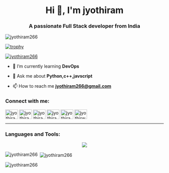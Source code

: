 <h1 align="center">Hi 👋, I'm jyothiram</h1>
<h3 align="center">A passionate Full Stack developer from India</h3>

<p align="left"> <img src="https://komarev.com/ghpvc/?username=jyothiram266&label=Profile%20views&color=0e75b6&style=flat" alt="jyothiram266" /> </p>

[![trophy](https://github-profile-trophy.vercel.app/?username=jyothiram266&theme=onedark)](https://github.com/ryo-ma/github-profile-trophy)

<p align="left"> <a href="https://twitter.com/jyothiram261" target="blank"><img src="https://img.shields.io/twitter/follow/jyothiram266?logo=twitter&style=for-the-badge" alt="jyothiram266" /></a> </p>

- 🌱 I’m currently learning **DevOps**

- 💬 Ask me about **Python,c++,javscript**

- 📫 How to reach me **jyothiram266@gmail.com**

<h3 align="left">Connect with me:</h3>
<p align="left">
<a href="https://twitter.com/jyothiram266" target="blank"><img align="center" src="https://raw.githubusercontent.com/rahuldkjain/github-profile-readme-generator/master/src/images/icons/Social/twitter.svg" alt="jyothiram266" height="30" width="40" /></a>
<a href="https://www.linkedin.com/in/jyothi-ram-7a4602197/" target="blank"><img align="center" src="https://raw.githubusercontent.com/rahuldkjain/github-profile-readme-generator/master/src/images/icons/Social/linked-in-alt.svg" alt="jyothiram" height="30" width="40" /></a>
<a href="https://www.facebook.com/profile.php?id=100009090422866" target="blank"><img align="center" src="https://raw.githubusercontent.com/rahuldkjain/github-profile-readme-generator/master/src/images/icons/Social/facebook.svg" alt="jyothiram" height="30" width="40" /></a>
<a href="https://www.instagram.com/jyothiram266/" target="blank"><img align="center" src="https://raw.githubusercontent.com/rahuldkjain/github-profile-readme-generator/master/src/images/icons/Social/instagram.svg" alt="jyothiram" height="30" width="40" /></a>
<a href="https://leetcode.com/jyothiram/" target="blank"><img align="center" src="https://raw.githubusercontent.com/rahuldkjain/github-profile-readme-generator/master/src/images/icons/Social/leet-code.svg" alt="jyothiram" height="30" width="40" /></a>
<a href="https://auth.geeksforgeeks.org/user/jyothirwfoz" target="blank"><img align="center" src="https://raw.githubusercontent.com/rahuldkjain/github-profile-readme-generator/master/src/images/icons/Social/geeks-for-geeks.svg" alt="jyothirwfoz/profile" height="30" width="40" /></a>
</p>


---


<h3 align="left">Languages and Tools:</h3>

<p align="center">
  <a href="https://skillicons.dev">
    <img src="https://skillicons.dev/icons?i=git,kubernetes,docker,aws,bash,jenkins,js,go,python,terraform,vim,ts" />
  </a>
</p>

<p><img align="left" src="https://github-readme-stats.vercel.app/api/top-langs?username=jyothiram266&show_icons=true&locale=en&layout=compact" alt="jyothiram266" /></p>

<p>&nbsp;<img align="center" src="https://github-readme-stats.vercel.app/api?username=jyothiram266&show_icons=true&locale=en" alt="jyothiram266" /></p>

<p><img align="center" src="https://github-readme-streak-stats.herokuapp.com/?user=jyothiram266&" alt="jyothiram266" /></p>
